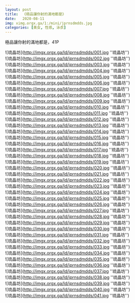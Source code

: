 ```yaml
---
layout: post
title:  《極品讓你射的滿地都是》
date:   2020-08-11
img: ximg.orgx.ga/1:/mini/jprnsdmdds.jpg
categories: [美女, 性感, 泳衣]
---
```


極品讓你射的滿地都是，41P

![琉晶坊](http://imgx.orgx.ga/ld/jprnsdmdds/001.jpg ''琉晶坊'') <br>
![琉晶坊](http://imgx.orgx.ga/ld/jprnsdmdds/002.jpg ''琉晶坊'') <br>
![琉晶坊](http://imgx.orgx.ga/ld/jprnsdmdds/003.jpg ''琉晶坊'') <br>
![琉晶坊](http://imgx.orgx.ga/ld/jprnsdmdds/004.jpg ''琉晶坊'') <br>
![琉晶坊](http://imgx.orgx.ga/ld/jprnsdmdds/005.jpg ''琉晶坊'') <br>
![琉晶坊](http://imgx.orgx.ga/ld/jprnsdmdds/006.jpg ''琉晶坊'') <br>
![琉晶坊](http://imgx.orgx.ga/ld/jprnsdmdds/007.jpg ''琉晶坊'') <br>
![琉晶坊](http://imgx.orgx.ga/ld/jprnsdmdds/008.jpg ''琉晶坊'') <br>
![琉晶坊](http://imgx.orgx.ga/ld/jprnsdmdds/009.jpg ''琉晶坊'') <br>
![琉晶坊](http://imgx.orgx.ga/ld/jprnsdmdds/010.jpg ''琉晶坊'') <br>
![琉晶坊](http://imgx.orgx.ga/ld/jprnsdmdds/011.jpg ''琉晶坊'') <br>
![琉晶坊](http://imgx.orgx.ga/ld/jprnsdmdds/012.jpg ''琉晶坊'') <br>
![琉晶坊](http://imgx.orgx.ga/ld/jprnsdmdds/013.jpg ''琉晶坊'') <br>
![琉晶坊](http://imgx.orgx.ga/ld/jprnsdmdds/014.jpg ''琉晶坊'') <br>
![琉晶坊](http://imgx.orgx.ga/ld/jprnsdmdds/015.jpg ''琉晶坊'') <br>
![琉晶坊](http://imgx.orgx.ga/ld/jprnsdmdds/016.jpg ''琉晶坊'') <br>
![琉晶坊](http://imgx.orgx.ga/ld/jprnsdmdds/017.jpg ''琉晶坊'') <br>
![琉晶坊](http://imgx.orgx.ga/ld/jprnsdmdds/018.jpg ''琉晶坊'') <br>
![琉晶坊](http://imgx.orgx.ga/ld/jprnsdmdds/019.jpg ''琉晶坊'') <br>
![琉晶坊](http://imgx.orgx.ga/ld/jprnsdmdds/020.jpg ''琉晶坊'') <br>
![琉晶坊](http://imgx.orgx.ga/ld/jprnsdmdds/021.jpg ''琉晶坊'') <br>
![琉晶坊](http://imgx.orgx.ga/ld/jprnsdmdds/022.jpg ''琉晶坊'') <br>
![琉晶坊](http://imgx.orgx.ga/ld/jprnsdmdds/023.jpg ''琉晶坊'') <br>
![琉晶坊](http://imgx.orgx.ga/ld/jprnsdmdds/024.jpg ''琉晶坊'') <br>
![琉晶坊](http://imgx.orgx.ga/ld/jprnsdmdds/025.jpg ''琉晶坊'') <br>
![琉晶坊](http://imgx.orgx.ga/ld/jprnsdmdds/026.jpg ''琉晶坊'') <br>
![琉晶坊](http://imgx.orgx.ga/ld/jprnsdmdds/027.jpg ''琉晶坊'') <br>
![琉晶坊](http://imgx.orgx.ga/ld/jprnsdmdds/028.jpg ''琉晶坊'') <br>
![琉晶坊](http://imgx.orgx.ga/ld/jprnsdmdds/029.jpg ''琉晶坊'') <br>
![琉晶坊](http://imgx.orgx.ga/ld/jprnsdmdds/030.jpg ''琉晶坊'') <br>
![琉晶坊](http://imgx.orgx.ga/ld/jprnsdmdds/031.jpg ''琉晶坊'') <br>
![琉晶坊](http://imgx.orgx.ga/ld/jprnsdmdds/032.jpg ''琉晶坊'') <br>
![琉晶坊](http://imgx.orgx.ga/ld/jprnsdmdds/033.jpg ''琉晶坊'') <br>
![琉晶坊](http://imgx.orgx.ga/ld/jprnsdmdds/034.jpg ''琉晶坊'') <br>
![琉晶坊](http://imgx.orgx.ga/ld/jprnsdmdds/035.jpg ''琉晶坊'') <br>
![琉晶坊](http://imgx.orgx.ga/ld/jprnsdmdds/036.jpg ''琉晶坊'') <br>
![琉晶坊](http://imgx.orgx.ga/ld/jprnsdmdds/037.jpg ''琉晶坊'') <br>
![琉晶坊](http://imgx.orgx.ga/ld/jprnsdmdds/038.jpg ''琉晶坊'') <br>
![琉晶坊](http://imgx.orgx.ga/ld/jprnsdmdds/039.jpg ''琉晶坊'') <br>
![琉晶坊](http://imgx.orgx.ga/ld/jprnsdmdds/040.jpg ''琉晶坊'') <br>
![琉晶坊](http://imgx.orgx.ga/ld/jprnsdmdds/041.jpg ''琉晶坊'') <br>

